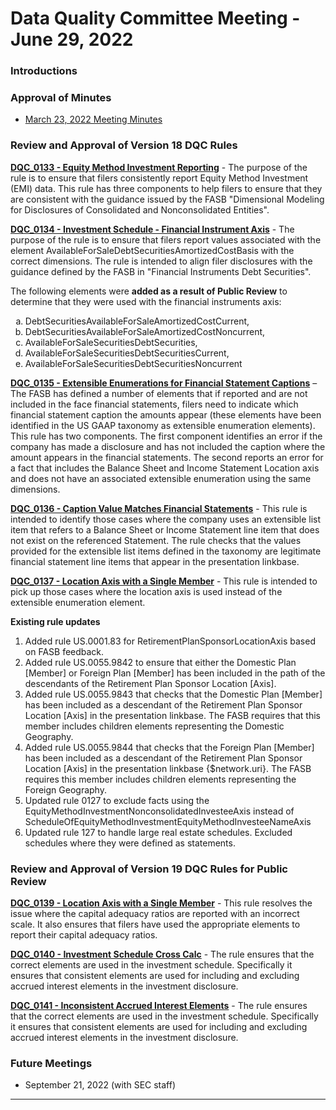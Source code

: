 # Data Quality Committee Meeting - June 29, 2022

### Introductions
  
### Approval of Minutes
  + [March 23, 2022 Meeting Minutes](DRAFTDQCMeetingNotes220322.docx?raw=true)

### Review and Approval of Version 18 DQC Rules

**[DQC_0133 - Equity Method Investment Reporting](https://github.com/dataqualitycommittee/dqc_us_rules/blob/v18/docs/DQC_US_0133/DQC_0133.md)** - The purpose of the rule is to ensure that filers consistently report Equity Method Investment (EMI) data.  This rule has three components to help filers to ensure that they are consistent with the guidance issued by the FASB "Dimensional Modeling for Disclosures of Consolidated and Nonconsolidated Entities".

**[DQC_0134 - Investment Schedule - Financial Instrument Axis](https://github.com/dataqualitycommittee/dqc_us_rules/blob/v18/docs/DQC_US_0134/DQC_0134.md)** - The purpose of the rule is to ensure that filers report values associated with the element AvailableForSaleDebtSecuritiesAmortizedCostBasis with the correct dimensions.  The rule is intended to align filer disclosures with the guidance defined by the FASB in "Financial Instruments Debt Securities".

The following elements were **added as a result of Public Review** to determine that they were used with the financial instruments axis:
<ol type="a">
  <li>DebtSecuritiesAvailableForSaleAmortizedCostCurrent,</li> 
  <li>DebtSecuritiesAvailableForSaleAmortizedCostNoncurrent,</li> 
  <li>AvailableForSaleSecuritiesDebtSecurities,</li> 
  <li>AvailableForSaleSecuritiesDebtSecuritiesCurrent,</li> 
  <li>AvailableForSaleSecuritiesDebtSecuritiesNoncurrent</li> 
</ol>

**[DQC_0135 - Extensible Enumerations for Financial Statement Captions](https://github.com/dataqualitycommittee/dqc_us_rules/blob/v18/docs/DQC_US_0135/DQC_0135.md)** – The FASB has defined a number of elements that if reported and are not included in the face financial statements, filers need to indicate which financial statement caption the amounts appear (these elements have been identified in the US GAAP taxonomy as extensible enumeration elements). This rule has two components. The first component identifies an error if the company has made a disclosure and has not included the caption where the amount appears in the financial statements.  The second reports an error for a fact that includes the Balance Sheet and Income Statement Location axis and does not have an associated extensible enumeration using the same dimensions.

**[DQC_0136 - Caption Value Matches Financial Statements](https://github.com/dataqualitycommittee/dqc_us_rules/blob/v18/docs/DQC_US_0136/DQC_0136.md)** - This rule is intended to identify those cases where the company uses an extensible list item that refers to a Balance Sheet or  Income Statement  line item that does not exist on the referenced Statement. The rule checks that the values provided for the extensible list items defined in the taxonomy are legitimate financial statement line items that appear in the presentation linkbase.

**[DQC_0137 - Location Axis with a Single Member](https://github.com/dataqualitycommittee/dqc_us_rules/blob/v18/docs/DQC_US_0137/DQC_0137.md)** - This rule is intended to pick up those cases where the location axis is used instead of the extensible enumeration element.

**Existing rule updates**
  1. Added rule US.0001.83 for RetirementPlanSponsorLocationAxis based on FASB feedback.
  1. Added rule US.0055.9842 to ensure that either the Domestic Plan [Member] or Foreign Plan [Member] has been included in the path of the descendants of the Retirement Plan Sponsor Location [Axis].
  1. Added rule US.0055.9843 that checks  that the Domestic Plan [Member]  has been included as a descendant of the Retirement Plan Sponsor Location [Axis] in the presentation linkbase. The FASB requires that this member includes children elements representing the Domestic Geography. 
  1. Added rule US.0055.9844 that checks  that  the Foreign Plan [Member]  has been included as a descendant of the Retirement Plan Sponsor Location [Axis] in the presentation linkbase  {$network.uri}. The FASB requires this member includes children elements representing the Foreign Geography.  
  1. Updated rule 0127 to exclude facts using the  EquityMethodInvestmentNonconsolidatedInvesteeAxis instead of ScheduleOfEquityMethodInvestmentEquityMethodInvesteeNameAxis
  1. Updated rule 127 to handle large real estate schedules. Excluded schedules where they were defined as statements.

### Review and Approval of Version 19 DQC Rules for Public Review

**[DQC_0139 - Location Axis with a Single Member](https://github.com/dataqualitycommittee/dqc_us_rules/blob/v19/docs/DQC_US_0139/DQC_0139.md)** - This rule resolves the issue where the capital adequacy ratios are reported with an incorrect scale. It also ensures that filers have used the appropriate elements to report their capital adequacy ratios.

**[DQC_0140 - Investment Schedule Cross Calc](https://github.com/dataqualitycommittee/dqc_us_rules/blob/v19/docs/DQC_US_0140/DQC_0140.md)** - The rule ensures that the correct elements are used in the investment schedule. Specifically it ensures that consistent elements are used for including and excluding accrued interest elements in the investment disclosure.

**[DQC_0141 - Inconsistent Accrued Interest Elements](https://github.com/dataqualitycommittee/dqc_us_rules/blob/v19/docs/DQC_US_0141/DQC_0141.md)** - The rule ensures that the correct elements are used in the investment schedule. Specifically it ensures that consistent elements are used for including and excluding accrued interest elements in the investment disclosure.

### Future Meetings
  - September 21, 2022 (with SEC staff)
______________________
